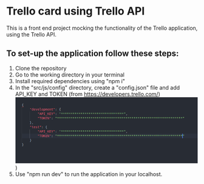 # Trello card using Trello API

This is a front end project mocking the functionality of the Trello application, using the Trello API.

## To set-up the application follow these steps:

1. Clone the repository 
2. Go to the working directory in your terminal
3. Install required dependencies using "npm i"
4. In the "src/js/config" directory, create a "config.json" file and add API_KEY and TOKEN (from https://developers.trello.com/)
![](config.json.png))
5. Use "npm run dev" to run the application in your localhost.